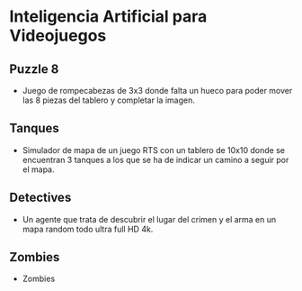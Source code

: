 ﻿# Inteligencia Artificial para Videojuegos


## Puzzle 8

 - Juego de rompecabezas de 3x3 donde falta un hueco para poder mover las 8 piezas del tablero y completar la imagen.


## Tanques

 - Simulador de mapa de un juego RTS con un tablero de 10x10 donde se encuentran 3 tanques a los que se ha de indicar un camino a seguir por el mapa.
 
 ## Detectives
 
 - Un agente que trata de descubrir el lugar del crimen y el arma en un mapa random todo ultra full HD 4k.
 
 ## Zombies
 
 - Zombies
